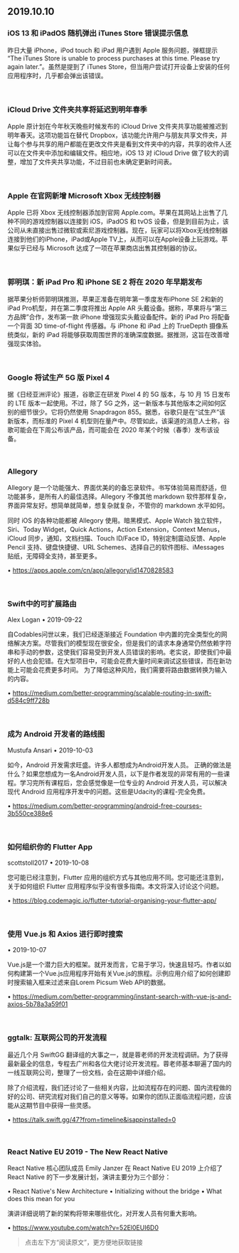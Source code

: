 ## 2019.10.10

### iOS 13 和 iPadOS 随机弹出 iTunes Store 错误提示信息

昨日大量 iPhone，iPod touch 和 iPad 用户遇到 Apple 服务问题，弹框提示 “The iTunes Store is unable to process purchases at this time. Please try again later.”。虽然是提到了 iTunes Store，但当用户尝试打开设备上安装的任何应用程序时，几乎都会弹出该错误。

<br />

### iCloud Drive 文件夹共享将延迟到明年春季

Apple 原计划在今年秋天晚些时候发布的 iCloud Drive 文件夹共享功能被推迟到明年春天。这项功能旨在替代 Dropbox，该功能允许用户与朋友共享文件夹，并让每个参与共享的用户都能在更改文件夹是看到文件夹中的内容，共享的收件人还可以在文件夹中添加和编辑文件。相应地，iOS 13 对 iCloud Drive 做了较大的调整，增加了文件夹共享功能，不过目前也未确定更新时间表。

<br />

### Apple 在官网新增 Microsoft Xbox 无线控制器

Apple 已将 Xbox 无线控制器添加到官网 Apple.com。苹果在其网站上出售了几种不同的游戏控制器以连接到 iOS，iPadOS 和 tvOS 设备，但是到目前为止，该公司从未直接出售过微软或索尼游戏控制器。现在，玩家可以将Xbox无线控制器连接到他们的iPhone，iPad或Apple TV上，从而可以在Apple设备上玩游戏。苹果似乎已经与 Microsoft 达成了一项在苹果商店出售其控制器的协议。

<br />

### 郭明琪：新 iPad Pro 和 iPhone SE 2 将在 2020 年早期发布

据苹果分析师郭明琪推测，苹果正准备在明年第一季度发布iPhone SE 2和新的iPad Pro机型，并在第二季度将推出 Apple AR 头戴设备。据称，苹果将与“第三方品牌”合作，发布第一款 iPhone 增强现实头戴设备配件。新的 iPad Pro 将配备一个背面 3D time-of-flight 传感器。与 iPhone 和 iPad 上的 TrueDepth 摄像系统类似，新的 iPad 将能够获取周围世界的准确深度数据。据推测，这旨在改善增强现实体验。

<br />

### Google 将试生产 5G 版 Pixel 4

据《日经亚洲评论》报道，谷歌正在研发 Pixel 4 的 5G 版本，与 10 月 15 日发布的 LTE 版本一起使用。不过，除了 5G 之外，这一新版本与其他版本之间如何区别的细节很少。它将仍然使用 Snapdragon 855。据悉，谷歌只是在“试生产”该新版本，而标准的 Pixel 4 机型则在量产中。尽管如此，该渠道的消息人士称，谷歌可能会在下周公布该产品，而可能会在 2020 年某个时候（春季）发布该设备。

<br />

### Allegory

Allegory 是一个功能强大、界面优美的的备忘录软件。书写体验简易而舒适，但功能甚多，是所有人的最佳选择。Allegory 不像其他 markdown 软件那样复杂，界面异常友好。想简单就简单，想复杂就复杂，不管你的 markdown 水平如何。

同时 iOS 的各种功能都被 Allegory 使用。暗黑模式、Apple Watch 独立软件，Siri、Today Widget，Quick Actions，Action Extension，Context Menus，iCloud 同步，通知，文档扫描、Touch ID/Face ID，特别定制震动反馈、Apple Pencil 支持、键盘快捷键、URL Schemes、选择自己的软件图标、iMessages 贴纸，无障碍全支持，甚至更多。

• https://apps.apple.com/cn/app/allegory/id1470828583

<br />

### Swift中的可扩展路由

<p class='author'>
Alex Logan • 2019-09-22
</p>

自Codables问世以来，我们已经逐渐接近 Foundation 中内置的完全类型化的网络解决方案。尽管我们的模型现在很安全，但是我们的请求本身通常仍然依赖字符串和手动的参数，这使我们容易受到开发人员错误的影响。老实说，即使我们中最好的人也会犯错。在大型项目中，可能会花费大量时间来调试这些错误，而在新功能上可能会花费更多时间。 为了降低这种风险，我们需要将路由数据转换为输入的内容。

• https://medium.com/better-programming/scalable-routing-in-swift-d584c9ff728b

<br />


### 成为 Android 开发者的路线图

<p class='author'>
Mustufa Ansari • 2019-10-03
</p>

如今，Android 开发需求旺盛。许多人都想成为Android开发人员。 正确的做法是什么？如果您想成为一名Android开发人员，以下是作者发现的非常有用的一些课程。学习完所有课程后，您会感觉像是一位专业的 Android 开发人员，可以解决现代 Android 应用程序开发中的问题。这些是Udacity的课程-完全免费。

• https://medium.com/better-programming/android-free-courses-3b550ce388e6

<br />

### 如何组织你的 Flutter App

<p class='author'>
scottstoll2017 • 2019-10-08
</p>

您可能已经注意到，Flutter 应用的组织方式与其他应用不同。您可能还注意到，关于如何组织 Flutter 应用程序似乎没有很多指南。本文将深入讨论这个问题。

• https://blog.codemagic.io/flutter-tutorial-organising-your-flutter-app/

<br />

### 使用 Vue.js 和 Axios 进行即时搜索

<p class='author'>
 • 2019-10-07
</p>

Vue.js是一个潜力巨大的框架。就开发而言，它易于学习，快速且轻巧。作者以如何构建第一个Vue.js应用程序开始有关Vue.js的旅程。示例应用介绍了如何创建即时搜索输入框来过滤来自Lorem Picsum Web API的数据。

• https://medium.com/better-programming/instant-search-with-vue-js-and-axios-5b78a3a59f01

<br />

### ggtalk: 互联网公司的开发流程

最近几个月 SwiftGG 翻译组的大事之一，就是蓉老师的开发流程调研。为了获得最新最全的信息，专程去广州和各位大佬讨论开发流程。蓉老师基本聊遍了国内的一线互联网公司，整理了一份文档，会在这期中详细介绍。

除了介绍流程，我们还讨论了一些相关内容，比如流程存在的问题、国内流程做的好的公司、研究流程对我们自己的意义等等。如果你的团队正面临流程问题，应该能从这期节目中获得一些灵感。

• https://talk.swift.gg/47?from=timeline&isappinstalled=0

<br />

### React Native EU 2019 - The New React Native

React Native 核心团队成员 Emily Janzer 在 React Native EU 2019 上介绍了 React Native 的下一步发展计划，演讲主要分为三个部分：

• React Native's New Architecture
• Initializing without the bridge
• What does this mean for you

演讲详细说明了新的架构将带来哪些优化，对开发人员有何重大影响。

• https://www.youtube.com/watch?v=52El0EUI6D0
> 点击左下方“阅读原文”，更方便地获取链接

